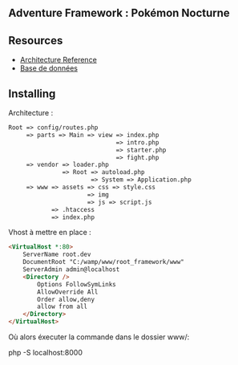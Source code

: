 ## Adventure Framework : Pokémon Nocturne


## Resources

* [Architecture Reference](https://blog.lignusdev.com/programmation/creer-son-framework-php-le-commencement/)
* [Base de données](https://www.phpmyadmin.net/)


## Installing

Architecture :

```html
Root => config/routes.php
     => parts => Main => view => index.php
                              => intro.php
                              => starter.php
                              => fight.php
     => vendor => loader.php
               => Root => autoload.php
                       => System => Application.php
     => www => assets => css => style.css
                      => img
                      => js => script.js
            => .htaccess
            => index.php
```     
Vhost à mettre en place : 
```html
<VirtualHost *:80>
    ServerName root.dev
    DocumentRoot "C:/wamp/www/root_framework/www"
    ServerAdmin admin@localhost
    <Directory />
        Options FollowSymLinks
        AllowOverride All
        Order allow,deny
        allow from all
    </Directory>
</VirtualHost>
```
Où alors éxecuter la commande dans le dossier www/:

php -S localhost:8000

